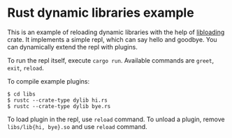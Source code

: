 # Rust dynamic libraries example

This is an example of reloading dynamic libraries with the help of [libloading]
crate. It implements a simple repl, which can say hello and goodbye. You can
dynamically extend the repl with plugins.

To run the repl itself, execute `cargo run`. Available commands are `greet`, `exit`, `reload`.

To compile example plugins:

```
$ cd libs
$ rustc --crate-type dylib hi.rs
$ rustc --crate-type dylib bye.rs
```

To load plugin in the repl, use `reload` command. To unload a plugin, remove
`libs/lib{hi, bye}.so` and use `reload` command.


[libloading]: https://github.com/nagisa/rust_libloading
